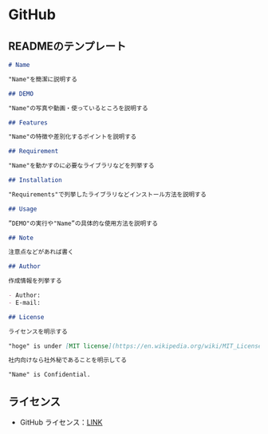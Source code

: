 # GitHub

## READMEのテンプレート

```markdown
# Name

"Name"を簡潔に説明する

## DEMO

"Name"の写真や動画・使っているところを説明する

## Features

"Name"の特徴や差別化するポイントを説明する

## Requirement

"Name"を動かすのに必要なライブラリなどを列挙する

## Installation

"Requirements"で列挙したライブラリなどインストール方法を説明する

## Usage

”DEMO"の実行や"Name”の具体的な使用方法を説明する

## Note

注意点などがあれば書く

## Author

作成情報を列挙する

- Author:
- E-mail:

## License

ライセンスを明示する

"hoge" is under [MIT license](https://en.wikipedia.org/wiki/MIT_License).

社内向けなら社外秘であることを明示してる

"Name" is Confidential.

```

## ライセンス

- GitHub ライセンス：[LINK](https://help.github.com/ja/github/creating-cloning-and-archiving-repositories/licensing-a-repository)
